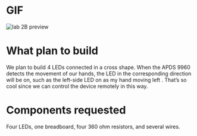 # GIF

 ![lab 2B preview](https://user-images.githubusercontent.com/113784775/197110347-ad73719a-aa5b-4970-b6f6-df1e624c1fad.gif)


# What plan to build
    
We plan to build 4 LEDs connected in a cross shape. When the APDS 9960 detects the movement of our hands, the LED in the corresponding direction will be on, such as the left-side LED on as my hand moving left . That’s so cool since we can control the device remotely in this way.

# Components requested

Four LEDs, one breadboard, four 360 ohm resistors, and several wires.
